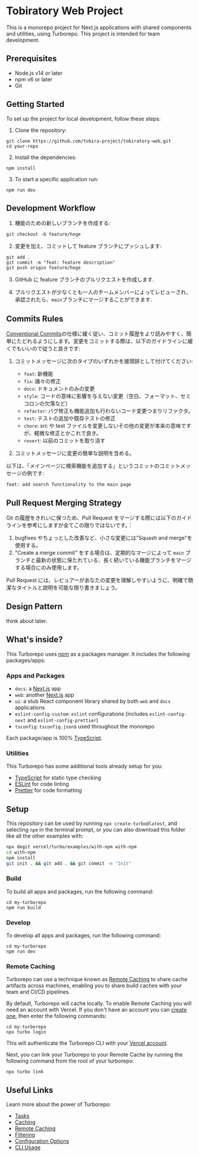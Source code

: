 # Tobiratory Web Project

This is a monorepo project for Next.js applications with shared components and utilities, using Turborepo. This project is intended for team development.

## Prerequisites

- Node.js v14 or later
- npm v6 or later
- Git

## Getting Started

To set up the project for local development, follow these steps:

1. Clone the repository:

```
git clone https://github.com/tobira-project/tobiratory-web.git
cd your-repo
```

2. Install the dependencies:

```
npm install
```

3. To start a specific application run:

```
npm run dev
```

## Development Workflow

1. 機能のための新しいブランチを作成する:

```
git checkout -b feature/hoge
```

2. 変更を加え、コミットして feature ブランチにプッシュします:

```
git add .
git commit -m "feat: feature description"
git push origin feature/hoge
```

3. GitHub に feature ブランチのプルリクエストを作成します.

4. プルリクエストが少なくとも一人のチームメンバーによってレビューされ、承認されたら、`main`ブランチにマージすることができます.

## Commits Rules

[Conventional Commits](https://www.conventionalcommits.org/)の仕様に緩く従い、コミット履歴をより読みやすく、簡単にたどれるようにします。変更をコミットする際は、以下のガイドラインに緩くでもいいので従うと良きです:

1. コミットメッセージに次のタイプのいずれかを接頭辞として付けてください:

   - `feat`: 新機能
   - `fix`: 諸々の修正
   - `docs`: ドキュメントのみの変更
   - `style`: コードの意味に影響を与えない変更（空白、フォーマット、セミコロンの欠落など）
   - `refactor`: バグ修正も機能追加も行わないコード変更つまりリファクタ。
   - `test`: テストの追加や既存テストの修正
   - `chore`: src や test ファイルを変更しないその他の変更が本来の意味ですが、軽微な修正とかこれで良き。
   - `revert`: 以前のコミットを取り消す

2. コミットメッセージに変更の簡単な説明を含める。

以下は、「メインページに検索機能を追加する」というコミットのコミットメッセージの例です:

```
feat: add search functionality to the main page
```

## Pull Request Merging Strategy

Git の履歴をきれいに保つため、Pull Request をマージする際には以下のガイドラインを参考にしますが全てこの限りではないです。：

1. bugfixes やちょっとした改善など、小さな変更には"Squash and merge"を使用する。
2. "Create a merge commit” をする場合は、定期的なマージによって `main` ブランチと最新の状態に保たれている、長く続いている機能ブランチをマージする場合にのみ使用します。

Pull Request には、レビュアーがあなたの変更を理解しやすいように、明確で簡潔なタイトルと説明を可能な限り書きましょう。

## Design Pattern

think about later.

## What's inside?

This Turborepo uses [npm](https://www.npmjs.com/) as a packages manager. It includes the following packages/apps:

### Apps and Packages

- `docs`: a [Next.js](https://nextjs.org/) app
- `web`: another [Next.js](https://nextjs.org/) app
- `ui`: a stub React component library shared by both `web` and `docs` applications
- `eslint-config-custom`: `eslint` configurations (includes `eslint-config-next` and `eslint-config-prettier`)
- `tsconfig`: `tsconfig.json`s used throughout the monorepo

Each package/app is 100% [TypeScript](https://www.typescriptlang.org/).

### Utilities

This Turborepo has some additional tools already setup for you:

- [TypeScript](https://www.typescriptlang.org/) for static type checking
- [ESLint](https://eslint.org/) for code linting
- [Prettier](https://prettier.io) for code formatting

## Setup

This repository can be used by running `npx create-turbo@latest`, and selecting `npm` in the terminal prompt,
or you can also download this folder like all the other examples with:

```sh
npx degit vercel/turbo/examples/with-npm with-npm
cd with-npm
npm install
git init . && git add . && git commit -m "Init"
```

### Build

To build all apps and packages, run the following command:

```
cd my-turborepo
npm run build
```

### Develop

To develop all apps and packages, run the following command:

```
cd my-turborepo
npm run dev
```

### Remote Caching

Turborepo can use a technique known as [Remote Caching](https://turbo.build/repo/docs/core-concepts/remote-caching) to share cache artifacts across machines, enabling you to share build caches with your team and CI/CD pipelines.

By default, Turborepo will cache locally. To enable Remote Caching you will need an account with Vercel. If you don't have an account you can [create one](https://vercel.com/signup), then enter the following commands:

```
cd my-turborepo
npx turbo login
```

This will authenticate the Turborepo CLI with your [Vercel account](https://vercel.com/docs/concepts/personal-accounts/overview).

Next, you can link your Turborepo to your Remote Cache by running the following command from the root of your turborepo:

```
npx turbo link
```

## Useful Links

Learn more about the power of Turborepo:

- [Tasks](https://turbo.build/repo/docs/core-concepts/monorepos/running-tasks)
- [Caching](https://turbo.build/repo/docs/core-concepts/caching)
- [Remote Caching](https://turbo.build/repo/docs/core-concepts/remote-caching)
- [Filtering](https://turbo.build/repo/docs/core-concepts/monorepos/filtering)
- [Configuration Options](https://turbo.build/repo/docs/reference/configuration)
- [CLI Usage](https://turbo.build/repo/docs/reference/command-line-reference)
